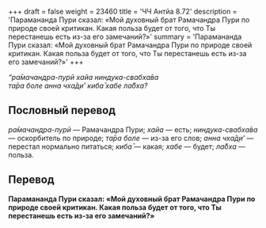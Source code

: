 +++
draft = false
weight = 23460
title = 'ЧЧ Антйа 8.72'
description = 'Парамананда Пури сказал: «Мой духовный брат Рамачандра Пури по природе своей критикан. Какая польза будет от того, что Ты перестанешь есть из-за его замечаний?»'
summary = 'Парамананда Пури сказал: «Мой духовный брат Рамачандра Пури по природе своей критикан. Какая польза будет от того, что Ты перестанешь есть из-за его замечаний?»'
+++

_“ра̄мачандра-пурӣ хайа ниндука-свабха̄ва  
та̄ра боле анна чха̄д̣и’ киба̄ хабе ла̄бха?_

## Пословный перевод

_ра̄мачандра_\-_пурӣ_ — Рамачандра Пури; _хайа_ — есть; _ниндука_\-_свабха̄ва_ — оскорбитель по природе; _та̄ра_ _боле_ — из-за его слов; _анна_ _чха̄д̣и’_ — перестал нормально питаться; _киба̄_ — какая; _хабе_ — будет; _ла̄бха_ — польза.

## Перевод

**Парамананда Пури сказал: «Мой духовный брат Рамачандра Пури по природе своей критикан. Какая польза будет от того, что Ты перестанешь есть из-за его замечаний?»**
